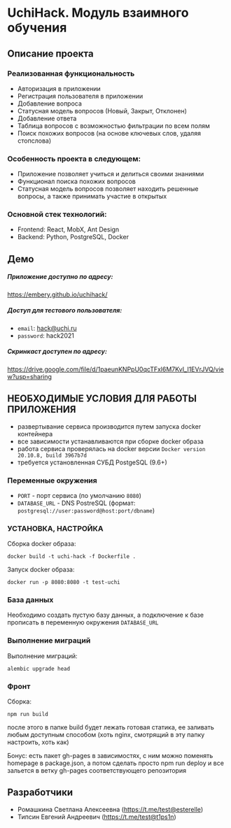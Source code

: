 # UchiHack. Модуль взаимного обучения

## Описание проекта

### Реализованная функциональность
- Авторизация в приложении
- Регистрация пользователя в приложении
- Добавление вопроса
- Статусная модель вопросов (Новый, Закрыт, Отклонен)
- Добавление ответа
- Таблица вопросов с возможностью фильтрации по всем полям
- Поиск похожих вопросов (на основе ключевых слов, удаляя стопслова)

### Особенность проекта в следующем:
-	Приложение позволяет учиться и делиться своими знаниями
-	Функционал поиска похожих вопросов 
-	Статусная модель вопросов позволяет находить решенные вопросы, а также принимать участие в открытых

### Основной стек технологий:
-	Frontend: React, MobX, Ant Design
-	Backend: Python, PostgreSQL, Docker


## Демо

##### Приложение доступно по адресу:
https://embery.github.io/uchihack/

##### Доступ для тестового пользователя: 
- `email`: hack@uchi.ru 
- `password`: hack2021

##### Скринкаст доступен по адресу: 
https://drive.google.com/file/d/1paeunKNPpU0qcTFxl6M7KvI_I1EVrJVQ/view?usp=sharing


## НЕОБХОДИМЫЕ УСЛОВИЯ ДЛЯ РАБОТЫ ПРИЛОЖЕНИЯ
- развертывание сервиса производится путем запуска docker контейнера
- все зависимости устанавливаются при сборке docker образа
- работа сервиса проверялась на docker версии `Docker version 20.10.8, build 3967b7d`
- требуется установленная СУБД PostgeSQL (9.6+)

### Переменные окружения
- `PORT` - порт сервиса (по умолчанию `8080`)
- `DATABASE_URL` - DNS PostreSQL (формат: `postgresql://user:password@host:port/dbname`)

### УСТАНОВКА, НАСТРОЙКА
Сборка docker образа:
```
docker build -t uchi-hack -f Dockerfile .
```
Запуск docker образа:
```
docker run -p 8080:8080 -t test-uchi
```

### База данных
Необходимо создать пустую базу данных, а подключение к базе прописать в переменную окружения `DATABASE_URL`

### Выполнение миграций
Выполнение миграций:
```
alembic upgrade head
```

### Фронт
Сборка:
```
npm run build
```
после этого в папке build будет лежать готовая статика, ее заливать любым доступным способом (хоть nginx, смотрящий в эту папку настроить, хоть как)

Бонус: есть пакет gh-pages в зависимостях, с ним можно поменять homepage в package.json, а потом сделать просто npm run deploy и все зальется в ветку gh-pages соответствующего репозитория


## Разработчики
- Ромашкина Светлана Алексеевна (https://t.me/test@esterelle)
- Типсин Евгений Андреевич (https://t.me/test@t1ps1n)
